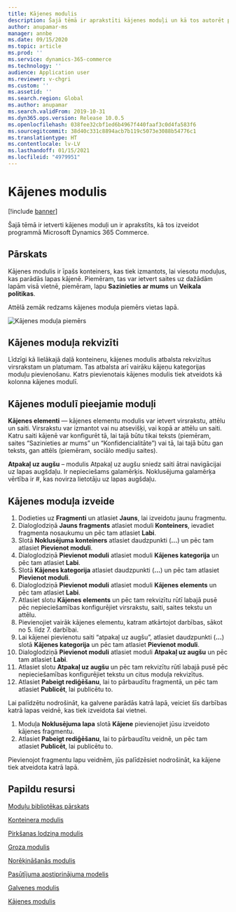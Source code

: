 ```yaml
---
title: Kājenes modulis
description: Šajā tēmā ir aprakstīti kājenes moduļi un kā tos autorēt programmā Dynamics 365 Commerce.
author: anupamar-ms
manager: annbe
ms.date: 09/15/2020
ms.topic: article
ms.prod: ''
ms.service: dynamics-365-commerce
ms.technology: ''
audience: Application user
ms.reviewer: v-chgri
ms.custom: ''
ms.assetid: ''
ms.search.region: Global
ms.author: anupamar
ms.search.validFrom: 2019-10-31
ms.dyn365.ops.version: Release 10.0.5
ms.openlocfilehash: 038fee32cbf1ed6b4967f440faaf3c0d4fa583f6
ms.sourcegitcommit: 38d40c331c8894acb7b119c5073e3088b54776c1
ms.translationtype: HT
ms.contentlocale: lv-LV
ms.lasthandoff: 01/15/2021
ms.locfileid: "4979951"
---
```

# <a name="footer-module"></a>Kājenes modulis  

[!include [banner](includes/banner.md)]

Šajā tēmā ir ietverti kājenes moduļi un ir aprakstīts, kā tos izveidot programmā Microsoft Dynamics 365 Commerce.

## <a name="overview"></a>Pārskats

Kājenes modulis ir īpašs konteiners, kas tiek izmantots, lai viesotu moduļus, kas parādās lapas kājenē. Piemēram, tas var ietvert saites uz dažādām lapām visā vietnē, piemēram, lapu **Sazinieties ar mums** un **Veikala politikas**.

Attēlā zemāk redzams kājenes moduļa piemērs vietas lapā.

![Kājenes moduļa piemērs](./media/ecommerce-footer.PNG)

## <a name="footer-module-properties"></a>Kājenes moduļa rekvizīti 

Līdzīgi kā lielākajā daļā konteineru, kājenes modulis atbalsta rekvizītus virsrakstam un platumam. Tas atbalsta arī vairāku kājeņu kategorijas moduļu pievienošanu. Katrs pievienotais kājenes modulis tiek atveidots kā kolonna kājenes modulī.

## <a name="modules-available-in-a-footer-module"></a>Kājenes modulī pieejamie moduļi

**Kājenes elementi** — kājenes elementu modulis var ietvert virsrakstu, attēlu un saiti. Virsrakstu var izmantot vai nu atsevišķi, vai kopā ar attēlu un saiti. Katru saiti kājenē var konfigurēt tā, lai tajā būtu tikai teksts (piemēram, saites “Sazinieties ar mums” un “Konfidencialitāte”) vai tā, lai tajā būtu gan teksts, gan attēls (piemēram, sociālo mediju saites).

**Atpakaļ uz augšu** – modulis Atpakaļ uz augšu sniedz saiti ātrai navigācijai uz lapas augšdaļu. Ir nepieciešams galamērķis. Noklusējuma galamērķa vērtība ir \#, kas novirza lietotāju uz lapas augšdaļu.

## <a name="create-a-footer-module"></a>Kājenes moduļa izveide

1. Dodieties uz **Fragmenti** un atlasiet **Jauns**, lai izveidotu jaunu fragmentu.
1. Dialoglodziņā **Jauns fragments** atlasiet moduli **Konteiners**, ievadiet fragmenta nosaukumu un pēc tam atlasiet **Labi**.
1. Slotā **Noklusējuma konteiners** atlasiet daudzpunkti (**...**) un pēc tam atlasiet **Pievienot moduli**.
1. Dialoglodziņā **Pievienot moduli** atlasiet moduli **Kājenes kategorija** un pēc tam atlasiet **Labi**.
1. Slotā **Kājenes kategorija** atlasiet daudzpunkti (**...**) un pēc tam atlasiet **Pievienot moduli**.
1. Dialoglodziņā **Pievienot moduli** atlasiet moduli **Kājenes elements** un pēc tam atlasiet **Labi**.
1. Atlasiet slotu **Kājenes elements** un pēc tam rekvizītu rūtī labajā pusē pēc nepieciešamības konfigurējiet virsrakstu, saiti, saites tekstu un attēlu.
1. Pievienojiet vairāk kājenes elementu, katram atkārtojot darbības, sākot no 5. līdz 7. darbībai.
1. Lai kājenei pievienotu saiti “atpakaļ uz augšu”, atlasiet daudzpunkti (**...**) slotā **Kājenes kategorija** un pēc tam atlasiet **Pievienot moduli**.
1. Dialoglodziņā **Pievienot moduli** atlasiet moduli **Atpakaļ uz augšu** un pēc tam atlasiet **Labi**.
1. Atlasiet slotu **Atpakaļ uz augšu** un pēc tam rekvizītu rūtī labajā pusē pēc nepieciešamības konfigurējiet tekstu un citus moduļa rekvizītus.
1. Atlasiet **Pabeigt rediģēšanu**, lai to pārbaudītu fragmentā, un pēc tam atlasiet **Publicēt**, lai publicētu to.

Lai palīdzētu nodrošināt, ka galvene parādās katrā lapā, veiciet šīs darbības katrā lapas veidnē, kas tiek izveidota šai vietnei.

1. Moduļa **Noklusējuma lapa** slotā **Kājene** pievienojiet jūsu izveidoto kājenes fragmentu.
1. Atlasiet **Pabeigt rediģēšanu**, lai to pārbaudītu veidnē, un pēc tam atlasiet **Publicēt**, lai publicētu to.

Pievienojot fragmentu lapu veidnēm, jūs palīdzēsiet nodrošināt, ka kājene tiek atveidota katrā lapā.

## <a name="additional-resources"></a>Papildu resursi

[Moduļu bibliotēkas pārskats](starter-kit-overview.md)

[Konteinera modulis](add-container-module.md)

[Pirkšanas lodziņa modulis](add-buy-box.md)

[Groza modulis](add-cart-module.md)

[Norēķināšanās modulis](add-checkout-module.md)

[Pasūtījuma apstiprinājuma modelis](order-confirmation-module.md)

[Galvenes modulis](author-header-module.md)

[Kājenes modulis](author-footer-module.md)

